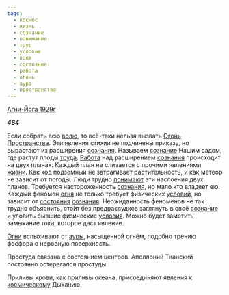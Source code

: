 ```yaml
---
tags:
  - космос
  - жизнь
  - сознание
  - понимание
  - труд
  - условие
  - воля
  - состояние
  - работа
  - огонь
  - аура
  - пространство
---
```

[Агни-Йога 1929г](https://127.0.0.1:4002/agni/1929)

___464___

Если собрать всю [волю](../../../tags/#воля), то всё-таки нельзя вызвать [Огонь](../../../tags/#огонь) [Пространства](../../../tags/#пространство). Эти явления стихии не подчинены приказу, но вырастают из расширения [сознания](../../../tags/#[сознание](../../../tags/#сознание)). Называем [сознание](../../../tags/#сознание) Нашим садом, где растут плоды [труда](../../../tags/#[труд](../../../tags/#труд)). [Работа](../../../tags/#работа) над расширением [сознания](../../../tags/#[сознание](../../../tags/#сознание)) происходит на двух планах. Каждый план не сливается с прочими явлениями [жизни](../../../tags/#жизнь). Как ход подземный не затрагивает растительность, и как метеор не зависит от погоды. Люди трудно [понимают](../../../tags/#понимание) эти наслоения двух планов. Требуется настороженность [сознания](../../../tags/#[сознание](../../../tags/#сознание)), но мало кто владеет ею. Каждый феномен [огня](../../../tags/#огонь) не только требует физических [условий](../../../tags/#условие), но зависит от [состояния](../../../tags/#[состояние](../../../tags/#состояние)) [сознания](../../../tags/#[сознание](../../../tags/#сознание)). Неожиданность феноменов не так трудно объяснить, сто́ит без предрассудков заглянуть в своё [сознание](../../../tags/#сознание) и уловить бывшие физические [условия](../../../tags/#условие). Можно будет заметить замыкание тока, которое даст явление.   

[Огни](../../../tags/#огонь) вспыхивают от [ауры](../../../tags/#аура), насыщенной огнём, подобно трению фосфора о неровную поверхность.   

Простуда связана с состоянием центров. Аполлоний Тианский постоянно остерегался простуды.   

Приливы крови, как приливы океана, присоединяют явления к [космическому](../../../tags/#космос) Дыханию.